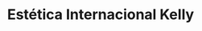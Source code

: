 ---
title: "Estética Internacional Kelly"
url: /colon/estetica-internacional-kelly/
shop: cosméticos
---